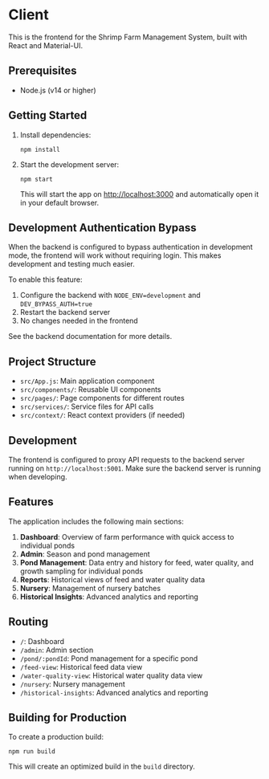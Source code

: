 # Client

This is the frontend for the Shrimp Farm Management System, built with React and Material-UI.

## Prerequisites

- Node.js (v14 or higher)

## Getting Started

1. Install dependencies:
   ```
   npm install
   ```

2. Start the development server:
   ```
   npm start
   ```

   This will start the app on [http://localhost:3000](http://localhost:3000) and automatically open it in your default browser.

## Development Authentication Bypass

When the backend is configured to bypass authentication in development mode, the frontend will work without requiring login. This makes development and testing much easier.

To enable this feature:
1. Configure the backend with `NODE_ENV=development` and `DEV_BYPASS_AUTH=true`
2. Restart the backend server
3. No changes needed in the frontend

See the backend documentation for more details.

## Project Structure

- `src/App.js`: Main application component
- `src/components/`: Reusable UI components
- `src/pages/`: Page components for different routes
- `src/services/`: Service files for API calls
- `src/context/`: React context providers (if needed)

## Development

The frontend is configured to proxy API requests to the backend server running on `http://localhost:5001`. Make sure the backend server is running when developing.

## Features

The application includes the following main sections:

1. **Dashboard**: Overview of farm performance with quick access to individual ponds
2. **Admin**: Season and pond management
3. **Pond Management**: Data entry and history for feed, water quality, and growth sampling for individual ponds
4. **Reports**: Historical views of feed and water quality data
5. **Nursery**: Management of nursery batches
6. **Historical Insights**: Advanced analytics and reporting

## Routing

- `/`: Dashboard
- `/admin`: Admin section
- `/pond/:pondId`: Pond management for a specific pond
- `/feed-view`: Historical feed data view
- `/water-quality-view`: Historical water quality data view
- `/nursery`: Nursery management
- `/historical-insights`: Advanced analytics and reporting

## Building for Production

To create a production build:
```
npm run build
```

This will create an optimized build in the `build` directory.